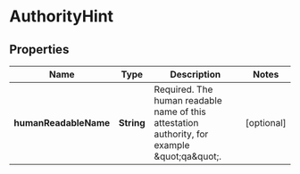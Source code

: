 
# AuthorityHint

## Properties
Name | Type | Description | Notes
------------ | ------------- | ------------- | -------------
**humanReadableName** | **String** | Required. The human readable name of this attestation authority, for example \&quot;qa\&quot;. |  [optional]



